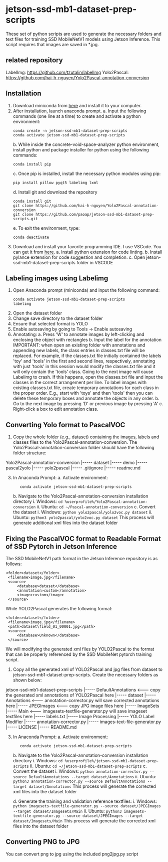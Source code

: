# jetson-ssd-mb1-dataset-prep-scripts
These set of python scripts are used to generate the necessary folders and text files for training SSD MobileNetV1 models using Jetson Inference. This script requires that images are saved in *.jpg.

## related repository
LabelImg: https://github.com/tzutalin/labelImg
Yolo2Pascal: https://github.com/hai-h-nguyen/Yolo2Pascal-annotation-conversion

## Installation
1. Download miniconda from [here](https://docs.conda.io/en/latest/miniconda.html) and install it to your computer.
2. After installation, launch anaconda prompt.
   a. Input the following commands (one line at a time) to create and activate a python environment:
      ```
      conda create -n jetson-ssd-mb1-dataset-prep-scripts
      conda activate jetson-ssd-mb1-dataset-prep-scripts
      ```
   b. While inside the concrete-void-space-analyzer python environment, install python and package installer for python using the following commands:
      ```
      conda install pip
      ```
   c. Once pip is installed, install the necessary python modules using pip:
      ```
      pip install pillow pyqt5 labelimg lxml
      ```
   d. Install git and download the repository
      ```
      conda install git
      git clone https://github.com/hai-h-nguyen/Yolo2Pascal-annotation-conversion
      git clone https://github.com/paoap/jetson-ssd-mb1-dataset-prep-scripts.git
      ```
   e. To exit the environment, type:
      ```
      conda deactivate
      ```      
4. Download and install your favorite programming IDE. I use VSCode. You can get it from [here](https://code.visualstudio.com/).
   a. Install python extension for code linting.
   b. Install pylance extension for code suggestion and completion.
   c. Open jetson-ssd-mb1-dataset-prep-scripts folder in VSCODE

## Labeling images using Labelimg
1. Open Anaconda prompt (miniconda) and input the following command:
   ```
   conda activate jetson-ssd-mb1-dataset-prep-scripts
   labelimg
   ```
2. Open the dataset folder
3. Change save directory to the dataset folder
4. Ensure that selected format is YOLO
5. Enable autosaving by going to Tools -> Enable autosaving
6. Annotating:
   a. Press 'W' to annotate images by left-clicking and enclosing the object with rectangles
   b. Input the label for the annotation
   IMPORTANT: when open an existing folder with annotations and appending new labels, the class entries in classes.txt file will be replaced. For example, if the classes.txt file initially contained the labels 'toy' and 'tools' in the first and second lines, respectively, annotating with just 'tools' in this session would modify the classes.txt file and it will only contain the 'tools' class. Going to the next image will cause Labelimg to crash. If this happens, open the classes.txt file and input the classes in the correct arrangement per line. To label images with existing classes.txt file, create temporary annotations for each class in the proper order. E.g., start with 'toys' and then 'tools' then you can delete these temporary boxes and annotate the objects in any order. 
   b. Go to the next image by pressing 'D' or previous image by pressing 'A'
   c. Right-click a box to edit annotation class.

## Converting Yolo format to PascalVOC
1. Copy the whole folder (e.g., dataset) containing the images, labels and classes files to the Yolo2Pascal-annotation-conversion. The Yolo2Pascal-annotation-conversion folder should have the following folder structure:

Yolo2Pascal-annotation-conversion
   |----- dataset
   |----- demo
   |----- pascal2yolo
   |----- yolo2pascal
   |----- .gitignore
   |----- readme.md
   
3. In Anaconda Prompt:
   a. Activate environment:
      ```
         conda activate jetson-ssd-mb1-dataset-prep-scripts
      ```
   b. Navigate to the Yolo2Pascal-annotation-conversion installation directory
      i. Windows:
         ```
         cd %userprofile%/Yolo2Pascal-annotation-conversion
         ```
      ii. Ubuntu:
         ```
         cd ~/Pascal-annotation-conversion
         ```
   c. Convert the dataset
      i. Windows:
         ```
         python yolo2pascal/yolo2voc.py dataset
         ```
      ii. Ubuntu:
         ```
         python3 yolo2pascal/yolo2voc.py dataset
         ```
      This process will generate additional xml files into the dataset folder

## Fixing the PascalVOC format to Readable Format of SSD Pytorch in Jetson Inference

   The SSD MobileNetV1 path format in the Jetson Inference repository is as follows:
   ```
   <folder>dataset</folder>
	<filename>image.jpg</filename>
	<source>
		<database>dataset</database>
		<annotation>custom</annotation>
		<image>custom</image>
	</source>
   ```
   While YOLO2Pascal generates the following format:
   ```
   <folder>dataset</folder>
	<filename>image.jpg</filename>
	<path>dataset\field_01_00001.jpg</path>
	<source>
		<database>Unknown</database>
	</source>
   ```
   We will modifying the generated xml files by YOLO2Pascal to the format that can be properly referenced by the SSD MobileNet pytorch training script.

1. Copy all the generated xml of YOLO2Pascal and jpg files from dataset to jetson-ssd-mb1-dataset-prep-scripts. Create the necessary folders as shown below:

jetson-ssd-mb1-dataset-prep-scripts
   |----- DefaultAnnotations <--- copy the generated xml annotations of YOLO2Pascal here
   |----- dataset
      |----- Annotations   <--- annotation-corrector.py will save corrected annotations here
      |----- JPEGImages    <--- copy JPG image files here
      |----- ImageSets     
         |----- Main       <--- imagesets-textfile-generator.py will save imageset textfiles here
      |----- labels.txt
   |----- Image Processing
   |----- YOLO Label Modifier
   |----- annotation-corrector.py
   |----- images-text-file-generator.py
   |----- LICENSE
   |----- README.md
   
3. In Anaconda Prompt:
   a. Activate environment:
      ```
         conda activate jetson-ssd-mb1-dataset-prep-scripts
      ```
   b. Navigate to the Yolo2Pascal-annotation-conversion installation directory
      i. Windows:
         ```
         cd %userprofile%/jetson-ssd-mb1-dataset-prep-scripts
         ```
      ii. Ubuntu:
         ```
         cd ~/jetson-ssd-mb1-dataset-prep-scripts
         ```
   c. Convert the dataset
      i. Windows:
         ```
         python annotation-corrector.py --source DefaultAnnotations --target dataset/Annotations
         ```
      ii. Ubuntu:
         ```
         python3 annotation-corrector.py --source DefaultAnnotations --target dataset/Annotations
         ```
      This process will generate the corrected xml files into the dataset folder
   
   d. Generate the training and validation reference textfiles:
      i. Windows:
         ```
         python imagesets-textfile-generator.py --source dataset/JPEGImages --target dataset/Imagesets/Main
         ```
      ii. Ubuntu:
         ```
         python3 imagesets-textfile-generator.py --source dataset/JPEGImages --target dataset/Imagesets/Main
         ```
      This process will generate the corrected xml files into the dataset folder

## Converting PNG to JPG
You can convert png to jpg using the included png2jpg.py script



